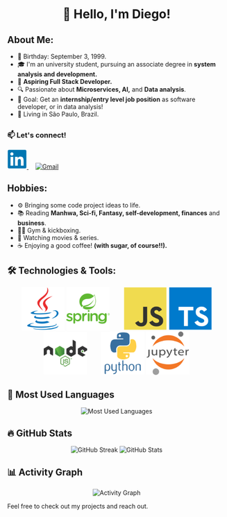 <h1 align="center"><b>👋 Hello, I'm Diego!</b></h1>

## About Me:
  - 👼 Birthday: September 3, 1999.
  - 🎓 I'm an university student, pursuing an associate degree in <b>system analysis and development.</b><br>
  - 🚀 <b>Aspiring Full Stack Developer.</b><br>
  - 🔍 Passionate about **Microservices, AI,** and **Data analysis**.<br>
  - 🎯 Goal: Get an <b>internship/entry level job position</b> as software developer, or in data analysis!
  - 🏡 Living in São Paulo, Brazil.

## 

<h3 align="left"><b>📫 Let's connect!</b></h3>
<p align="left">
  <a href="https://www.linkedin.com/in/diego-nunes-91270114a/" target="_blank">
    <img src="https://github.com/devicons/devicon/blob/master/icons/linkedin/linkedin-original.svg" width="45" alt="LinkedIn" >
  </a>
  &nbsp;&nbsp;&nbsp;
  <a href="mailto:diego.s.nunes213@gmail.com">
    <img src="https://upload.wikimedia.org/wikipedia/commons/7/7e/Gmail_icon_%282020%29.svg" width="45" alt="Gmail">
  </a>
</p>

## Hobbies:
  - ⚙️ Bringing some code project ideas to life.<br>
  - 📚 Reading **Manhwa, Sci-fi, Fantasy, self-development, finances** and **business**.<br>
  - 🏋️‍♂️ Gym & kickboxing.<br>
  - 🎥 Watching movies & series.<br>
  - ☕ Enjoying a good coffee! <b>(with sugar, of course!!).</b>

## 🛠️ Technologies & Tools:
<p align="center">
  <img src="https://github.com/devicons/devicon/blob/master/icons/java/java-original.svg" width="100">
  <img src="https://github.com/devicons/devicon/blob/master/icons/spring/spring-original-wordmark.svg" width="100">
  &nbsp;&nbsp;&nbsp;&nbsp;&nbsp;&nbsp;
  <img src="https://github.com/devicons/devicon/blob/master/icons/javascript/javascript-original.svg" width="100">
  <img src="https://github.com/devicons/devicon/blob/master/icons/typescript/typescript-original.svg" width="100">
  <img src="https://github.com/devicons/devicon/blob/master/icons/nodejs/nodejs-original-wordmark.svg" width="100">
  &nbsp;&nbsp;&nbsp;&nbsp;&nbsp;&nbsp;
  <img src="https://github.com/devicons/devicon/blob/master/icons/python/python-original-wordmark.svg" width="100">
  <img src="https://github.com/devicons/devicon/blob/master/icons/jupyter/jupyter-original-wordmark.svg" width="100">
</p>

## 🌟 Most Used Languages  
<p align="center">
  <img src="https://github-readme-stats.vercel.app/api/top-langs/?username=DiegoS-Nunes&layout=compact&theme=blueberry" alt="Most Used Languages"/>
</p>

## 🔥 GitHub Stats

<p align="center">
  <img src="https://github-readme-streak-stats.herokuapp.com/?user=DiegoS-Nunes&theme=blueberry" alt="GitHub Streak"/>
  <img src="https://github-readme-stats.vercel.app/api?username=DiegoS-Nunes&show_icons=true&theme=blueberry" alt="GitHub Stats"/>
</p>

## 📊 Activity Graph  
<p align="center">
  <img src="https://github-readme-activity-graph.vercel.app/graph?username=DiegoS-Nunes&theme=react" alt="Activity Graph"/>
</p>

Feel free to check out my projects and reach out.
